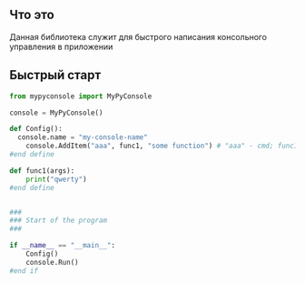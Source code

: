 ## Что это
Данная библиотека служит для быстрого написания консольного управления в приложении

## Быстрый старт
```python
from mypyconsole import MyPyConsole

console = MyPyConsole()

def Config():
  console.name = "my-console-name"
	console.AddItem("aaa", func1, "some function") # "aaa" - cmd; func1 - function; "some function" - description
#end define

def func1(args):
	print("qwerty")
#end define


###
### Start of the program
###

if __name__ == "__main__":
	Config()
	console.Run()
#end if
```
